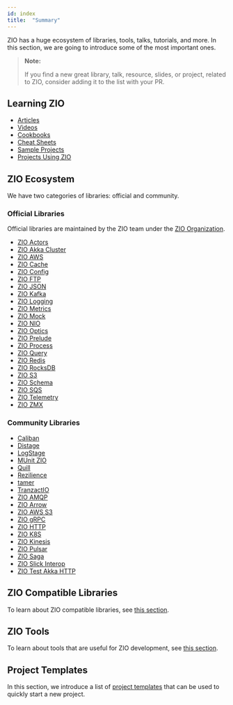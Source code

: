 ```yaml
---
id: index
title:  "Summary"
---
```


ZIO has a huge ecosystem of libraries, tools, talks, tutorials, and more. In this section, we are going to introduce some of the most important ones.

> **Note:**
>
> If you find a new great library, talk, resource, slides, or project, related to ZIO, consider adding it to the list with your PR.

## Learning ZIO

* [Articles](learning/articles.md)
* [Videos](learning/videos.md)
* [Cookbooks](learning/cookbooks.md)
* [Cheat Sheets](learning/cheatsheets.md)
* [Sample Projects](learning/sampleprojects.md)
* [Projects Using ZIO](learning/projectsusingzio.md)

## ZIO Ecosystem

We have two categories of libraries: official and community.

### Official Libraries

Official libraries are maintained by the ZIO team under the [ZIO Organization](https://github.com/zio).

* [ZIO Actors](ecosystem/officials/zio-actors.md)
* [ZIO Akka Cluster](ecosystem/officials/zio-akka-cluster.md)
* [ZIO AWS](ecosystem/officials/zio-aws.md)
* [ZIO Cache](ecosystem/officials/zio-cache.md)
* [ZIO Config](ecosystem/officials/zio-config.md)
* [ZIO FTP](ecosystem/officials/zio-ftp.md)
* [ZIO JSON](ecosystem/officials/zio-json.md)
* [ZIO Kafka](ecosystem/officials/zio-kafka.md)
* [ZIO Logging](ecosystem/officials/zio-logging.md)
* [ZIO Metrics](ecosystem/officials/zio-metrics.md)
* [ZIO Mock](ecosystem/officials/zio-mock.md)
* [ZIO NIO](ecosystem/officials/zio-nio.md)
* [ZIO Optics](ecosystem/officials/zio-optics.md)
* [ZIO Prelude](ecosystem/officials/zio-prelude.md)
* [ZIO Process](ecosystem/officials/zio-process.md)
* [ZIO Query](ecosystem/officials/zio-query.md)
* [ZIO Redis](ecosystem/officials/zio-redis.md)
* [ZIO RocksDB](ecosystem/officials/zio-rocksdb.md)
* [ZIO S3](ecosystem/officials/zio-s3.md)
* [ZIO Schema](ecosystem/officials/zio-schema.md)
* [ZIO SQS](ecosystem/officials/zio-sqs.md)
* [ZIO Telemetry](ecosystem/officials/zio-telemetry.md)
* [ZIO ZMX](ecosystem/officials/zio-zmx.md)

### Community Libraries

* [Caliban](ecosystem/community/caliban.md)
* [Distage](ecosystem/community/distage.md)
* [LogStage](ecosystem/community/logstage.md)
* [MUnit ZIO](ecosystem/community/munit-zio.md)
* [Quill](ecosystem/community/quill.md)
* [Rezilience](ecosystem/community/rezilience.md)
* [tamer](ecosystem/community/tamer.md)
* [TranzactIO](ecosystem/community/tranzactio.md)
* [ZIO AMQP](ecosystem/community/zio-amqp.md)
* [ZIO Arrow](ecosystem/community/zio-arrow.md)
* [ZIO AWS S3](ecosystem/community/zio-aws-s3.md)
* [ZIO gRPC](ecosystem/community/zio-grpc.md)
* [ZIO HTTP](ecosystem/community/zio-http.md)
* [ZIO K8S](ecosystem/community/zio-k8s.md)
* [ZIO Kinesis](ecosystem/community/zio-kinesis.md)
* [ZIO Pulsar](ecosystem/community/zio-pulsar.md)
* [ZIO Saga](ecosystem/community/zio-saga.md)
* [ZIO Slick Interop](ecosystem/community/zio-slick-interop.md)
* [ZIO Test Akka HTTP](ecosystem/community/zio-test-akka-http.md)

## ZIO Compatible Libraries

To learn about ZIO compatible libraries, see [this section](ecosystem/compatible.md).

## ZIO Tools

To learn about tools that are useful for ZIO development, see [this section](ecosystem/tools.md).

## Project Templates

In this section, we introduce a list of [project templates](ecosystem/templates.md) that can be used to quickly start a new project.

